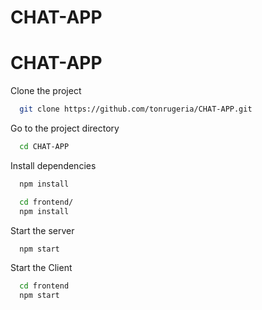# CHAT-APP

# CHAT-APP

Clone the project

```bash
  git clone https://github.com/tonrugeria/CHAT-APP.git
```

Go to the project directory

```bash
  cd CHAT-APP
```

Install dependencies

```bash
  npm install
```

```bash
  cd frontend/
  npm install
```

Start the server

```bash
  npm start
```

Start the Client

```bash
  cd frontend
  npm start
```
